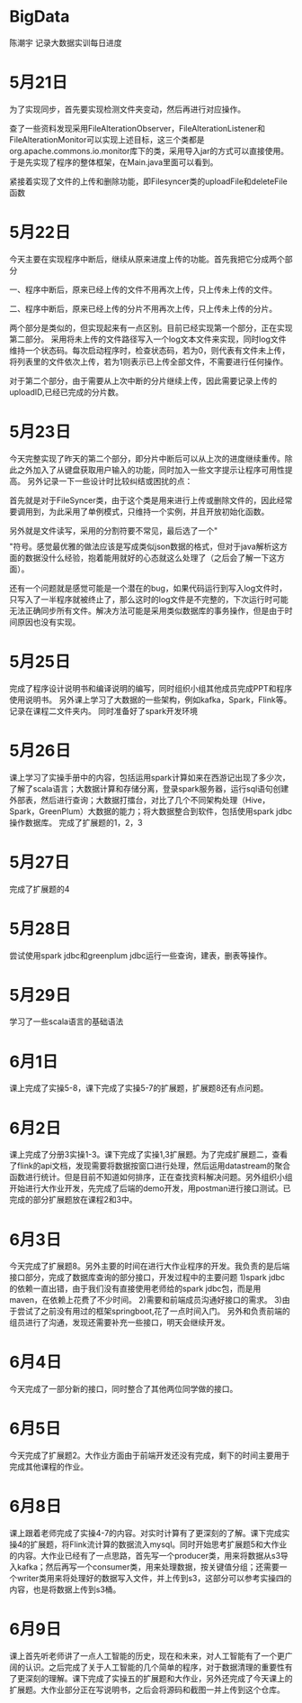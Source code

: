 # BigData
陈潮宇 记录大数据实训每日进度
# 5月21日
为了实现同步，首先要实现检测文件夹变动，然后再进行对应操作。  

查了一些资料发现采用FileAlterationObserver，FileAlterationListener和FileAlterationMonitor可以实现上述目标，这三个类都是org.apache.commons.io.monitor库下的类，采用导入jar的方式可以直接使用。
于是先实现了程序的整体框架，在Main.java里面可以看到。  

紧接着实现了文件的上传和删除功能，即Filesyncer类的uploadFile和deleteFile函数  
# 5月22日
今天主要在实现程序中断后，继续从原来进度上传的功能。首先我把它分成两个部分 

一、程序中断后，原来已经上传的文件不用再次上传，只上传未上传的文件。

二、程序中断后，原来已经上传的分片不用再次上传，只上传未上传的分片。  

两个部分是类似的，但实现起来有一点区别。目前已经实现第一个部分，正在实现第二部分。 采用将未上传的文件路径写入一个log文本文件来实现，同时log文件维持一个状态码。每次启动程序时，检查状态码，若为0，则代表有文件未上传，将列表里的文件依次上传，若为1则表示已上传全部文件，不需要进行任何操作。

对于第二个部分，由于需要从上次中断的分片继续上传，因此需要记录上传的uploadID,已经已完成的分片数。  
# 5月23日
今天完整实现了昨天的第二个部分，即分片中断后可以从上次的进度继续重传。除此之外加入了从键盘获取用户输入的功能，同时加入一些文字提示让程序可用性提高。
另外记录一下一些设计时比较纠结或困扰的点：  

首先就是对于FileSyncer类，由于这个类是用来进行上传或删除文件的，因此经常要调用到，为此采用了单例模式，只维持一个实例，并且开放初始化函数。 

另外就是文件读写，采用的分割符要不常见，最后选了一个"$$$$"符号。感觉最优雅的做法应该是写成类似json数据的格式，但对于java解析这方面的数据没什么经验，抱着能用就好的心态就这么处理了（之后会了解一下这方面）。  

还有一个问题就是感觉可能是一个潜在的bug，如果代码运行到写入log文件时，只写入了一半程序就被终止了，那么这时的log文件是不完整的，下次运行时可能无法正确同步所有文件。解决方法可能是采用类似数据库的事务操作，但是由于时间原因也没有实现。
# 5月25日
完成了程序设计说明书和编译说明的编写，同时组织小组其他成员完成PPT和程序使用说明书。
另外课上学习了大数据的一些架构，例如kafka，Spark，Flink等。记录在课程二文件夹内。
同时准备好了spark开发环境
# 5月26日
课上学习了实操手册中的内容，包括运用spark计算如来在西游记出现了多少次，了解了scala语言；大数据计算和存储分离，登录spark服务器，运行sql语句创建外部表，然后进行查询；大数据打擂台，对比了几个不同架构处理（Hive，Spark，GreenPlum）大数据的能力；将大数据整合到软件，包括使用spark jdbc操作数据库。
完成了扩展题的1，2，3
# 5月27日
完成了扩展题的4
# 5月28日
尝试使用spark jdbc和greenplum jdbc运行一些查询，建表，删表等操作。
# 5月29日
学习了一些scala语言的基础语法
# 6月1日
课上完成了实操5-8，课下完成了实操5-7的扩展题，扩展题8还有点问题。
# 6月2日
课上完成了分册3实操1-3。课下完成了实操1,3扩展题。为了完成扩展题二，查看了flink的api文档，发现需要将数据按窗口进行处理，然后运用datastream的聚合函数进行统计。但是目前不知道如何排序，正在查找资料解决问题。另外组织小组开始进行大作业开发，先完成了后端的demo开发，用postman进行接口测试。已完成的部分扩展题放在课程2和3中。
# 6月3日
今天完成了扩展题8。另外主要的时间在进行大作业程序的开发。我负责的是后端接口部分，完成了数据库查询的部分接口，开发过程中的主要问题
1)spark jdbc的依赖一直出错，由于我们没有直接使用老师给的spark jdbc包，而是用maven，在依赖上花费了不少时间。
2)需要和前端成员沟通好接口的需求。
3)由于尝试了之前没有用过的框架springboot,花了一点时间入门。
另外和负责前端的组员进行了沟通，发现还需要补充一些接口，明天会继续开发。
# 6月4日
今天完成了一部分新的接口，同时整合了其他两位同学做的接口。
# 6月5日
今天完成了扩展题2。大作业方面由于前端开发还没有完成，剩下的时间主要用于完成其他课程的作业。
# 6月8日
课上跟着老师完成了实操4-7的内容。对实时计算有了更深刻的了解。课下完成实操4的扩展题，将Flink流计算的数据流入mysql。同时开始思考扩展题5和大作业的内容。大作业已经有了一点思路，首先写一个producer类，用来将数据从s3导入kafka；然后再写一个consumer类，用来处理数据，按关键值分组；还需要一个writer类用来将处理好的数据写入文件，并上传到s3，这部分可以参考实操四的内容，也是将数据上传到s3桶。
# 6月9日
课上首先听老师讲了一点人工智能的历史，现在和未来，对人工智能有了一个更广阔的认识。之后完成了关于人工智能的几个简单的程序，对于数据清理的重要性有了更深刻的理解。课下完成了实操五的扩展题和大作业，另外还完成了今天课上的扩展题。大作业部分正在写说明书，之后会将源码和截图一并上传到这个仓库。
